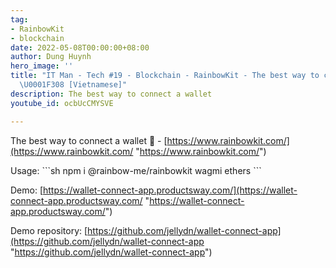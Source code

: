 ```yaml
---
tag:
- RainbowKit
- blockchain
date: 2022-05-08T00:00:00+08:00
author: Dung Huynh
hero_image: ''
title: "IT Man - Tech #19 - Blockchain - RainbowKit - The best way to connect a wallet
  \U0001F308 [Vietnamese]"
description: The best way to connect a wallet
youtube_id: ocbUcCMYSVE

---
```

The best way to connect a wallet 🌈 - [https://www.rainbowkit.com/](https://www.rainbowkit.com/ "https://www.rainbowkit.com/") 

Usage: \`\`\`sh npm i @rainbow-me/rainbowkit wagmi ethers \`\`\` 

Demo: [https://wallet-connect-app.productsway.com/](https://wallet-connect-app.productsway.com/ "https://wallet-connect-app.productsway.com/") 

Demo repository: [https://github.com/jellydn/wallet-connect-app](https://github.com/jellydn/wallet-connect-app "https://github.com/jellydn/wallet-connect-app")